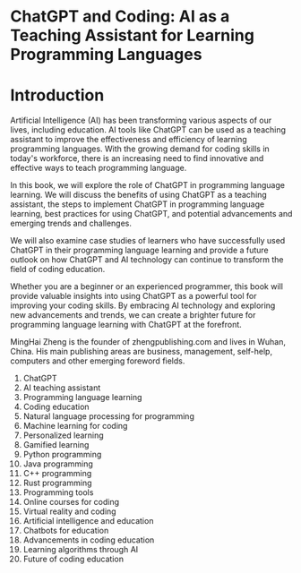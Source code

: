 # ChatGPT and Coding: AI as a Teaching Assistant for Learning Programming Languages

# Introduction

Artificial Intelligence (AI) has been transforming various aspects of our lives, including education. AI tools like ChatGPT can be used as a teaching assistant to improve the effectiveness and efficiency of learning programming languages. With the growing demand for coding skills in today's workforce, there is an increasing need to find innovative and effective ways to teach programming language.

In this book, we will explore the role of ChatGPT in programming language learning. We will discuss the benefits of using ChatGPT as a teaching assistant, the steps to implement ChatGPT in programming language learning, best practices for using ChatGPT, and potential advancements and emerging trends and challenges.

We will also examine case studies of learners who have successfully used ChatGPT in their programming language learning and provide a future outlook on how ChatGPT and AI technology can continue to transform the field of coding education.

Whether you are a beginner or an experienced programmer, this book will provide valuable insights into using ChatGPT as a powerful tool for improving your coding skills. By embracing AI technology and exploring new advancements and trends, we can create a brighter future for programming language learning with ChatGPT at the forefront.

MingHai Zheng is the founder of zhengpublishing.com and lives in Wuhan, China. His main publishing areas are business, management, self-help, computers and other emerging foreword fields.



1. ChatGPT
2. AI teaching assistant
3. Programming language learning
4. Coding education
5. Natural language processing for programming
6. Machine learning for coding
7. Personalized learning
8. Gamified learning
9. Python programming
10. Java programming
11. C++ programming
12. Rust programming
13. Programming tools
14. Online courses for coding
15. Virtual reality and coding
16. Artificial intelligence and education
17. Chatbots for education
18. Advancements in coding education
19. Learning algorithms through AI
20. Future of coding education


